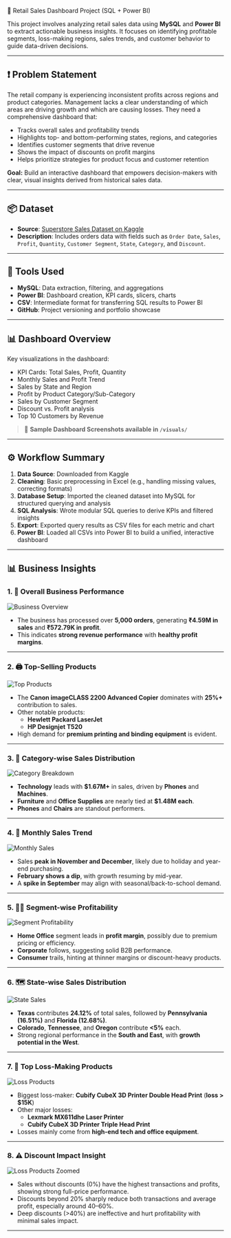  🛒 Retail Sales Dashboard Project (SQL + Power BI)

This project involves analyzing retail sales data using **MySQL** and **Power BI** to extract actionable business insights. It focuses on identifying profitable segments, loss-making regions, sales trends, and customer behavior to guide data-driven decisions.

---

## ❗ Problem Statement

The retail company is experiencing inconsistent profits across regions and product categories. Management lacks a clear understanding of which areas are driving growth and which are causing losses. They need a comprehensive dashboard that:

- Tracks overall sales and profitability trends
- Highlights top- and bottom-performing states, regions, and categories
- Identifies customer segments that drive revenue
- Shows the impact of discounts on profit margins
- Helps prioritize strategies for product focus and customer retention

**Goal:** Build an interactive dashboard that empowers decision-makers with clear, visual insights derived from historical sales data.

---

## 📦 Dataset

- **Source**: [Superstore Sales Dataset on Kaggle](https://www.kaggle.com/datasets/vivek468/superstore-dataset-final)
- **Description**: Includes orders data with fields such as `Order Date`, `Sales`, `Profit`, `Quantity`, `Customer Segment`, `State`, `Category`, and `Discount`.

---

## 🧰 Tools Used

- **MySQL**: Data extraction, filtering, and aggregations
- **Power BI**: Dashboard creation, KPI cards, slicers, charts
- **CSV**: Intermediate format for transferring SQL results to Power BI
- **GitHub**: Project versioning and portfolio showcase

---

## 📊 Dashboard Overview

Key visualizations in the dashboard:

- KPI Cards: Total Sales, Profit, Quantity
- Monthly Sales and Profit Trend
- Sales by State and Region
- Profit by Product Category/Sub-Category
- Sales by Customer Segment
- Discount vs. Profit analysis
- Top 10 Customers by Revenue

> 📸 **Sample Dashboard Screenshots available in `/visuals/`**

---
## ⚙️ Workflow Summary

1. **Data Source**: Downloaded from Kaggle
2. **Cleaning**: Basic preprocessing in Excel (e.g., handling missing values, correcting formats)
3. **Database Setup**: Imported the cleaned dataset into MySQL for structured querying and analysis
4. **SQL Analysis**: Wrote modular SQL queries to derive KPIs and filtered insights
5. **Export**: Exported query results as CSV files for each metric and chart
6. **Power BI**: Loaded all CSVs into Power BI to build a unified, interactive dashboard

---
## 📊 Business Insights

### 1. 🧾 Overall Business Performance  
![Business Overview](./visuals/overview_metrics.png)  
- The business has processed over **5,000 orders**, generating **₹4.59M in sales** and **₹572.79K in profit**.  
- This indicates **strong revenue performance** with **healthy profit margins**.

---

### 2. 🖨️ Top-Selling Products  
![Top Products](./visuals/top_products_chart.png)  
- The **Canon imageCLASS 2200 Advanced Copier** dominates with **25%+** contribution to sales.  
- Other notable products:  
  - **Hewlett Packard LaserJet**  
  - **HP Designjet T520**  
- High demand for **premium printing and binding equipment** is evident.

---

### 3. 📂 Category-wise Sales Distribution  
![Category Breakdown](./visuals/cateogory_breadown.png)  
- **Technology** leads with **$1.67M+** in sales, driven by **Phones** and **Machines**.  
- **Furniture** and **Office Supplies** are nearly tied at **$1.48M each**.  
- **Phones** and **Chairs** are standout performers.

---

### 4. 📅 Monthly Sales Trend  
![Monthly Sales](./visuals/monthly_trend.png)  
- Sales **peak in November and December**, likely due to holiday and year-end purchasing.  
- **February shows a dip**, with growth resuming by mid-year.  
- A **spike in September** may align with seasonal/back-to-school demand.

---

### 5. 🧑‍💼 Segment-wise Profitability  
![Segment Profitability](./visuals/segment_profitability.png)  
- **Home Office** segment leads in **profit margin**, possibly due to premium pricing or efficiency.  
- **Corporate** follows, suggesting solid B2B performance.  
- **Consumer** trails, hinting at thinner margins or discount-heavy products.

---

### 6. 🗺️ State-wise Sales Distribution  
![State Sales](./visuals/state_analysis.png)  
- **Texas** contributes **24.12%** of total sales, followed by **Pennsylvania (16.51%)** and **Florida (12.68%)**.  
- **Colorado**, **Tennessee**, and **Oregon** contribute **<5%** each.  
- Strong regional performance in the **South and East**, with **growth potential in the West**.

---

### 7. 💸 Top Loss-Making Products  
![Loss Products](./visuals/loss_products.png)  
- Biggest loss-maker: **Cubify CubeX 3D Printer Double Head Print** (**loss > $15K**)  
- Other major losses:  
  - **Lexmark MX611dhe Laser Printer**  
  - **Cubify CubeX 3D Printer Triple Head Print**  
- Losses mainly come from **high-end tech and office equipment**.

---

### 8. ⚠️ Discount Impact Insight  
![Loss Products Zoomed](./visuals/discount_impact.png)  
- Sales without discounts (0%) have the highest transactions and profits, showing strong full-price performance.
- Discounts beyond 20% sharply reduce both transactions and average profit, especially around 40–60%.
- Deep discounts (>40%) are ineffective and hurt profitability with minimal sales impact.

---


